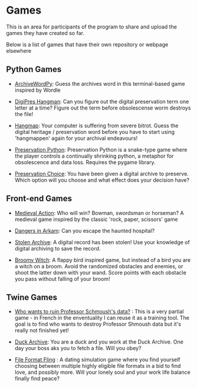 # Games

This is an area for participants of the program to share and upload the games they have created so far.

Below is a list of games that have their own repository or webpage elsewhere

## Python Games

- [ArchiveWordPy](https://github.com/archivistnathan/archiveswordpy): Guess the archives word in this terminal-based game inspired by Wordle
  
- [DigiPres Hangman](https://github.com/archivistnathan/Digipres-Hangman): Can you figure out the digital preservation term one letter at a time? Figure out the term before obsolescense worm destroys the file!
  
- [Hangmap](https://github.com/PhilipEno/hangmap): Your computer is suffering from severe bitrot. Guess the digital heritage / preservation word before you have to start using 'hangmappen' again for your archival endeavours!
  
- [Preservation Python](https://github.com/archivistnathan/preservation-python): Preservation Python is a snake-type game where the player controls a continually shrinking python, a metaphor for obsolescence and data loss. Requires the pygame library.
  
- [Preservation Choice](https://github.com/EvavandenHurk/PreservationChoice): You have been given a digital archive to preserve. Which option will you choose and what effect does your decision have?

  
## Front-end Games
- [Medieval Action](https://evavandenhurk.github.io/MedievalAction/): Who will win? Bowman, swordsman or horseman? A medieval game inspired by the classic 'rock, paper, scissors' game
  
- [Dangers in Arkam](https://evavandenhurk.github.io/DangersinArkham/): Can you escape the haunted hospital?
  
- [Stolen Archive](https://evavandenhurk.github.io/StolenArchive/): A digital record has been stolen! Use your knowledge of digital archiving to save the record.

- [Broomy Witch](https://archiveduck.github.io/BroomyWitch/): A flappy bird inspired game, but instead of a bird you are a witch on a broom. Avoid the randomized obstacles and enemies, or shoot the latter down with your wand. Score points with each obstacle you pass without falling of your broom!

## Twine Games
- [Who wants to ruin Professor Schmoush's data?](https://github.com/EFortinD/Alchemy/tree/main/Jeux) : This is a very partial game - in French in the enventuality I can reuse it as a training tool. The goal is to find who wants to destroy Professor Shmoush data but it's really not finished yet!

- [Duck Archive](https://archiveduck.github.io/DuckArchiveGame/): You are a duck and you work at the Duck Archive. One day your boss aks you to fetch a file. Will you obey?
  
- [File Format Fling](https://francesca4242.github.io/File_Format_Fling) : A dating simulation game where you find yourself choosing between multiple highly eligible file formats in a bid to find love, and possibly more. Will your lonely soul and your work life balance finally find peace?

